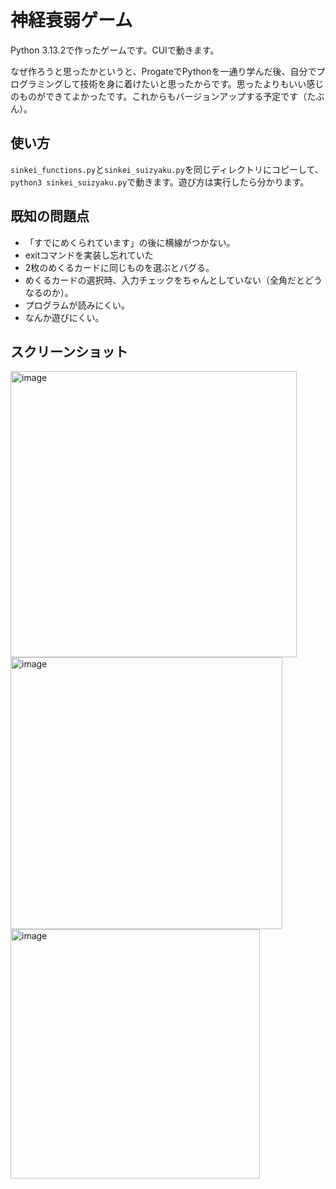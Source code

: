# 神経衰弱ゲーム
Python 3.13.2で作ったゲームです。CUIで動きます。

なぜ作ろうと思ったかというと、ProgateでPythonを一通り学んだ後、自分でプログラミングして技術を身に着けたいと思ったからです。思ったよりもいい感じのものができてよかったです。これからもバージョンアップする予定です（たぶん）。

## 使い方
`sinkei_functions.py`と`sinkei_suizyaku.py`を同じディレクトリにコピーして、`python3 sinkei_suizyaku.py`で動きます。遊び方は実行したら分かります。

## 既知の問題点
- 「すでにめくられています」の後に横線がつかない。
- exitコマンドを実装し忘れていた
- 2枚のめくるカードに同じものを選ぶとバグる。
- めくるカードの選択時、入力チェックをちゃんとしていない（全角だとどうなるのか）。
- プログラムが読みにくい。
- なんか遊びにくい。

## スクリーンショット
<img width="458" alt="image" src="https://github.com/user-attachments/assets/4ff3846c-cb5d-4b21-ace8-695f45f5f0d1" />
<img width="435" alt="image" src="https://github.com/user-attachments/assets/831c8e05-8f73-4ff5-87fe-13f692f566c8" />
<img width="399" alt="image" src="https://github.com/user-attachments/assets/955c0426-c4cd-4c5f-9ee6-b834980f82ab" />
